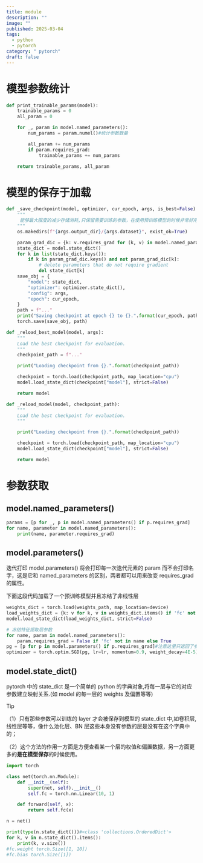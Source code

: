 ```yaml
---
title: module
description: ""
image: ""
published: 2025-03-04
tags:
  - python
  - pytorch
category: " pytorch"
draft: false
---
```


# 模型参数统计

```python
def print_trainable_params(model):
    trainable_params = 0
    all_param = 0

    for _, param in model.named_parameters():
        num_params = param.numel()#统计参数数量

        all_param += num_params
        if param.requires_grad:
            trainable_params += num_params

    return trainable_params, all_param
```

# 模型的保存于加载

```python
def _save_checkpoint(model, optimizer, cur_epoch, args, is_best=False):
    """
     能够最大限度的减少存储消耗,只保留需要训练的参数，在使用预训练模型的时候非常好用
    """
    os.makedirs(f"{args.output_dir}/{args.dataset}", exist_ok=True)

    param_grad_dic = {k: v.requires_grad for (k, v) in model.named_parameters()}
    state_dict = model.state_dict()
    for k in list(state_dict.keys()):
        if k in param_grad_dic.keys() and not param_grad_dic[k]:
            # delete parameters that do not require gradient
            del state_dict[k]
    save_obj = {
        "model": state_dict,
        "optimizer": optimizer.state_dict(),
        "config": args,
        "epoch": cur_epoch,
    }
    path = f"..."
    print("Saving checkpoint at epoch {} to {}.".format(cur_epoch, path))
    torch.save(save_obj, path)

def _reload_best_model(model, args):
    """
    Load the best checkpoint for evaluation.
    """
    checkpoint_path = f"..."

    print("Loading checkpoint from {}.".format(checkpoint_path))

    checkpoint = torch.load(checkpoint_path, map_location="cpu")
    model.load_state_dict(checkpoint["model"], strict=False)

    return model

def _reload_model(model, checkpoint_path):
    """
    Load the best checkpoint for evaluation.
    """

    print("Loading checkpoint from {}.".format(checkpoint_path))

    checkpoint = torch.load(checkpoint_path, map_location="cpu")
    model.load_state_dict(checkpoint["model"], strict=False)

    return model
```

# 参数获取

## model.named_parameters()

```python
params = [p for _, p in model.named_parameters() if p.requires_grad]
for name, parameter in model.named_parameters(): 
	print(name, parameter.requires_grad)
```

## model.parameters()

迭代打印 model.parameters() 将会打印每一次迭代元素的 param 而不会打印名字，这是它和 named_parameters 的区别，两者都可以用来改变 requires_grad 的属性。

 下面这段代码加载了一个预训练模型并且冻结了非线性层

```python
weights_dict = torch.load(weights_path, map_location=device)
load_weights_dict = {k: v for k, v in weights_dict.items() if 'fc' not in k}
model.load_state_dict(load_weights_dict, strict=False)

# 冻结特征提取层参数
for name, param in model.named_parameters():
	param.requires_grad = False if 'fc' not in name else True
pg = [p for p in model.parameters() if p.requires_grad]#注意这里只返回了参数而没有返回参数名！
optimizer = torch.optim.SGD(pg, lr=lr, momentum=0.9, weight_decay=4E-5)
```

## model.state_dict()

pytorch 中的 state_dict 是一个简单的 python 的字典对象,将每一层与它的对应参数建立映射关系.(如 model 的每一层的 weights 及偏置等等)

>[!tip]
>（1）只有那些参数可以训练的 layer 才会被保存到模型的 state_dict 中,如卷积层,线性层等等，像什么池化层、BN 层这些本身没有参数的层是没有在这个字典中的；
>
>（2）这个方法的作用一方面是方便查看某一个层的权值和偏置数据，另一方面更多的**是在模型保存**的时候使用。

```python
import torch

class net(torch.nn.Module):
    def __init__(self):
        super(net, self).__init__()
        self.fc = torch.nn.Linear(10, 1)

    def forward(self, x):
        return self.fc(x)

n = net()

print(type(n.state_dict()))#<class 'collections.OrderedDict'>
for k, v in n.state_dict().items():
    print(k, v.size())
#fc.weight torch.Size([1, 10])
#fc.bias torch.Size([1])
```
